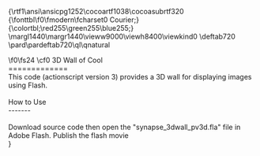 {\rtf1\ansi\ansicpg1252\cocoartf1038\cocoasubrtf320
{\fonttbl\f0\fmodern\fcharset0 Courier;}
{\colortbl;\red255\green255\blue255;}
\margl1440\margr1440\vieww9000\viewh8400\viewkind0
\deftab720
\pard\pardeftab720\ql\qnatural

\f0\fs24 \cf0 3D Wall of Cool\
=============\
This code (actionscript version 3) provides a 3D wall for displaying images using Flash.\
\
How to Use\
-------\
\
Download source code then open the "synapse_3dwall_pv3d.fla" file in Adobe Flash.  Publish the flash movie\
}